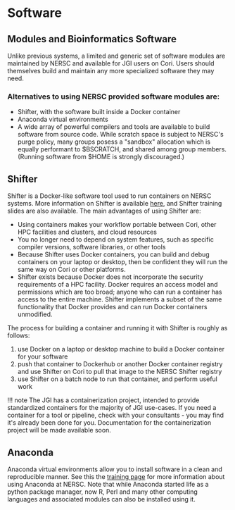 # Software

## Modules and Bioinformatics Software

Unlike previous systems, a limited and generic set of software modules are
maintained by NERSC and available for JGI users on Cori. Users should
themselves build and maintain any more specialized software they may need.

### Alternatives to using NERSC provided software modules are:

* Shifter, with the software built inside a Docker container
* Anaconda virtual environments
* A wide array of powerful compilers and tools are available
  to build software from source code. While scratch
  space is subject to NERSC's purge policy, many groups posess a
  "sandbox" allocation which is equally performant to \$BSCRATCH,
  and shared among group members. (Running software from $HOME is
  strongly discouraged.)

## Shifter

Shifter is a Docker-like software tool used to run containers on NERSC
systems. More information on Shifter is available
[here](../../programming/shifter/how-to-use.md), and Shifter
training slides are also available. The main advantages of using
Shifter are:

* Using containers makes your workflow portable between Cori, other
  HPC facilities and clusters, and cloud resources
* You no longer need to depend on system features, such as specific
  compiler versions, software libraries, or other tools
* Because Shifter uses Docker containers, you can build and debug
  containers on your laptop or desktop, then be confident they will
  run the same way on Cori or other platforms.
* Shifter exists because Docker does not incorporate the security
  requirements of a HPC facility. Docker requires an access model
  and permissions which are too broad; anyone who
  can run a container has access to the entire machine. Shifter
  implements a subset of the same functionality that
  Docker provides and can run Docker containers unmodified.

The process for building a container and running it with Shifter is
roughly as follows:

1. use Docker on a laptop or desktop machine to build a Docker
   container for your software
2. push that container to Dockerhub or another Docker container
   registry and use Shifter on Cori to pull that image to
   the NERSC Shifter registry
3. use Shifter on a batch node to run that container, and perform
   useful work

!!! note
	The JGI has a containerization project, intended to provide
	standardized containers for the majority of JGI use-cases. If you
	need a container for a tool or pipeline, check with your
	consultants - you may find it's already been done for
	you. Documentation for the containerization project will be made
	available soon.

## Anaconda

Anaconda virtual environments allow you to install software in a clean and
reproducible manner. See this the [training page](training.md) for more
information about using Anaconda at NERSC. Note that while Anaconda started
life as a python package manager, now R, Perl and many other computing
languages and associated modules can also be installed using it.
